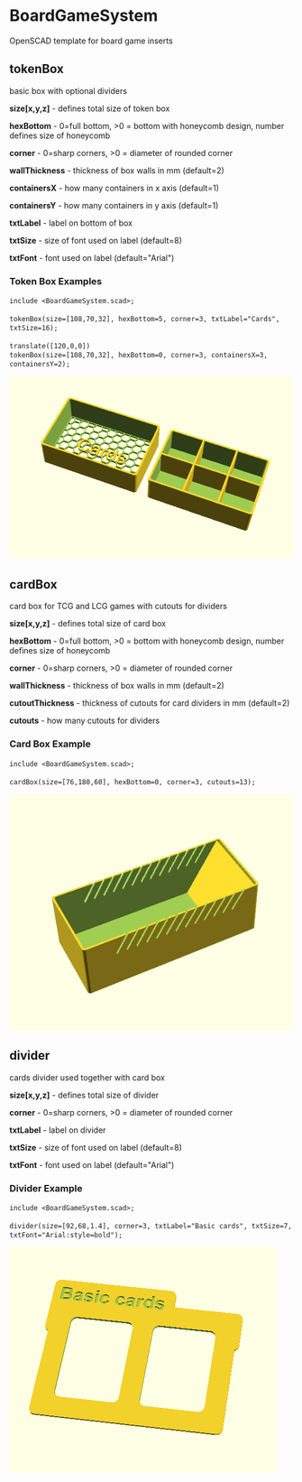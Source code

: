 # BoardGameSystem
OpenSCAD template for board game inserts

## tokenBox
basic box with optional dividers

**size[x,y,z]** - defines total size of token box

**hexBottom** - 0=full bottom, >0 = bottom with honeycomb design, number defines size of honeycomb

**corner** - 0=sharp corners, >0 = diameter of rounded corner

**wallThickness** - thickness of box walls in mm (default=2)

**containersX** - how many containers in x axis (default=1)

**containersY** - how many containers in y axis (default=1)

**txtLabel** - label on bottom of box

**txtSize** - size of font used on label (default=8)

**txtFont** - font used on label (default="Arial")

### Token Box Examples
```
include <BoardGameSystem.scad>;

tokenBox(size=[108,70,32], hexBottom=5, corner=3, txtLabel="Cards", txtSize=16);

translate([120,0,0])
tokenBox(size=[108,70,32], hexBottom=0, corner=3, containersX=3, containersY=2);
```
![sample token boxes](/img/tokenbox.png)

## cardBox
card box for TCG and LCG games with cutouts for dividers

**size[x,y,z]** - defines total size of card box

**hexBottom** - 0=full bottom, >0 = bottom with honeycomb design, number defines size of honeycomb

**corner** - 0=sharp corners, >0 = diameter of rounded corner

**wallThickness** - thickness of box walls in mm (default=2)

**cutoutThickness** - thickness of cutouts for card dividers in mm (default=2)

**cutouts** - how many cutouts for dividers

### Card Box Example
```
include <BoardGameSystem.scad>;

cardBox(size=[76,180,60], hexBottom=0, corner=3, cutouts=13);
```
![sample card box](/img/cardbox.png)

## divider
cards divider used together with card box

**size[x,y,z]** - defines total size of divider

**corner** - 0=sharp corners, >0 = diameter of rounded corner

**txtLabel** - label on divider

**txtSize** - size of font used on label (default=8)

**txtFont** - font used on label (default="Arial")

### Divider Example
```
include <BoardGameSystem.scad>;

divider(size=[92,68,1.4], corner=3, txtLabel="Basic cards", txtSize=7, txtFont="Arial:style=bold");
```
![sample divider](/img/divider.png)